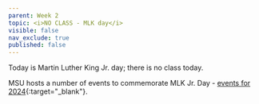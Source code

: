 ```yaml
---
parent: Week 2
topic: <i>NO CLASS - MLK day</i>
visible: false
nav_exclude: true
published: false
---
```


Today is Martin Luther King Jr. day; there is no class today.

MSU hosts a number of events to commemorate MLK Jr. Day - [events for 2024](https://inclusion.msu.edu/awards/mlk-commemorative-celebration/mlk-calendar.html){:target="_blank"}.
